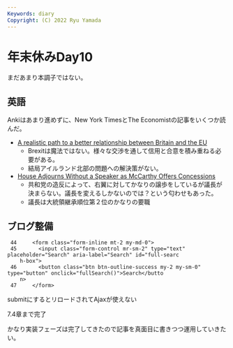```yaml
---
Keywords: diary
Copyright: (C) 2022 Ryu Yamada
---
```


# 年末休みDay10

まだあまり本調子ではない。

## 英語
Ankiはあまり進めずに、New York TimesとThe Economistの記事をいくつか読んだ。

- [A realistic path to a better relationship between Britain and the EU](https://www.economist.com/leaders/2023/01/05/a-realistic-path-to-a-better-relationship-between-britain-and-the-eu)
  - Brexitは魔法ではない。様々な交渉を通して信用と合意を積み重ねる必要がある。
  - 結局アイルランド北部の問題への解決策がない。
- [House Adjourns Without a Speaker as McCarthy Offers Concessions](https://www.nytimes.com/2023/01/05/us/politics/house-speaker-vote-kevin-mccarthy.html)
  - 共和党の造反によって、右翼に対してかなりの譲歩をしているが議長が決まらない。議長を変えるしかないのでは？という匂わせもあった。
  - 議長は大統領継承順位第２位のかなりの要職


## ブログ整備
```
 44     <form class="form-inline mt-2 my-md-0">
 45       <input class="form-control mr-sm-2" type="text" placeholder="Search" aria-label="Search" id="full-searc
    h-box">
 46       <button class="btn btn-outline-success my-2 my-sm-0" type="button" onclick="fullSearch()">Search</butto
    n>
 47     </form>
```
submitにするとリロードされてAjaxが使えない


7.4章まで完了

かなり実装フェーズは完了してきたので記事を真面目に書きつつ運用していきたい。